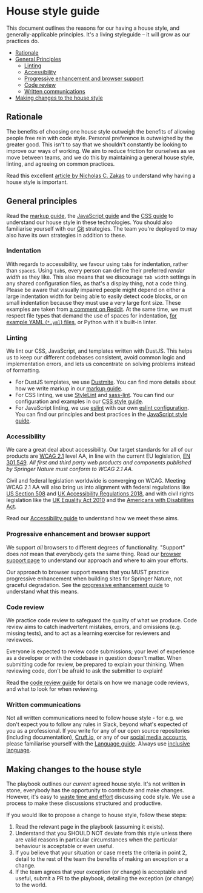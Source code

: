 # House style guide

This document outlines the reasons for our having a house style, and generally-applicable principles. It's a living styleguide – it will grow as our practices do.

- [Rationale](#rationale)
- [General Principles](#general-principles)
  - [Linting](#linting)
  - [Accessibility](#accessibility)
  - [Progressive enhancement and browser support](#progressive-enhancement-and-browser-support)
  - [Code review](#code-review)
  - [Written communications](#written-communications)
- [Making changes to the house style](#making-changes-to-the-house-style)

## Rationale

The benefits of choosing one house style outweigh the benefits of allowing people free rein with code style. Personal preference is outweighed by the greater good. This isn't to say that we shouldn't constantly be looking to improve our ways of working. We aim to reduce friction for ourselves as we move between teams, and we do this by maintaining a general house style, linting, and agreeing on common practices.

Read this excellent [article by Nicholas C. Zakas](https://www.smashingmagazine.com/2012/10/why-coding-style-matters/) to understand why having a house style is important.

## General principles

Read the [markup guide](../markup/house-style.md), the [JavaScript guide](../javascript/house-style.md) and the [CSS guide](../css/house-style.md) to understand our house style in these technologies. You should also familiarise yourself with our [Git](../git/git.md) strategies. The team you're deployed to may also have its own strategies in addition to these.

### Indentation

With regards to accessibility, we favour using `tab`s for indentation, rather than `space`s. Using `tab`s, every person can define their preferred _render width_ as they like. This also means that we discourage `tab width` settings in any shared configuration files, as that's a display thing, not a code thing.
Please be aware that visually impaired people might depend on either a large indentation width for being able to easily detect code blocks, or on small indentation because they must use a very large font size. These examples are taken from [a comment on Reddit](https://www.reddit.com/r/javascript/comments/c8drjo/nobody_talks_about_the_real_reason_to_use_tabs/).
At the same time, we must respect file types that demand the use of spaces for indentation, [for example YAML (`*.yml`) files](https://docs.fileformat.com/programming/yaml/#syntax), or Python with it's built-in linter.

### Linting

We lint our CSS, JavaScript, and templates written with DustJS. This helps us to keep our different codebases consistent, avoid common logic and implementation errors, and lets us concentrate on solving problems instead of formatting.

* For DustJS templates, we use [Dustmite](https://www.npmjs.com/package/dustmite). You can find more details about how we write markup in our [markup guide](../markup/house-style.md).
* For CSS linting, we use [StyleLint](https://github.com/stylelint/stylelint) and [sass-lint](https://github.com/sasstools/sass-lint). You can find our configuration and examples in our [CSS style guide](../css/house-style.md).
* For JavaScript linting, we use [eslint](https://eslint.org/) with our own [eslint configuration](https://github.com/springernature/eslint-config-springernature). You can find our principles and best practices in the [JavaScript style guide](../javascript/house-style.md).

### Accessibility

We care a great deal about accessibility. Our target standards for all of our products are [WCAG 2.1](https://www.w3.org/TR/WCAG21/) level AA, in line with the current EU legislation, [EN 301 549](https://eur-lex.europa.eu/legal-content/EN/TXT/?qid=1571662799042&uri=CELEX:32016L2102). *All first and third party web products and components published by Springer Nature must conform to WCAG 2.1 AA.* 

Civil and federal legislation worldwide is converging on WCAG. Meeting WCAG 2.1 AA will also bring us into alignment with federal regulations like [US Section 508](https://www.section508.gov/) and [UK Accessibility Regulations 2018](https://www.legislation.gov.uk/uksi/2018/952/introduction/made), and with civil rights legislation like the [UK Equality Act 2010](http://www.legislation.gov.uk/ukpga/2010/15/contents) and the [Americans with Disabilities Act](https://www.ada.gov/2010_regs.htm). 

Read our [Accessibility guide](../accessibility/introduction.md) to understand how we meet these aims.

### Progressive enhancement and browser support

We support *all* browsers to different degrees of functionality. "Support" does *not* mean that everybody gets the same thing. Read our [browser support page](../practices/graded-browser-support.md) to understand our approach and where to aim your efforts.

Our approach to browser support means that you MUST practice progressive enhancement when building sites for Springer Nature, not graceful degradation. See the [progressive enhancement guide](../practices/progressive-enhancement.md) to understand what this means.

### Code review

We practice code review to safeguard the quality of what we produce. Code review aims to catch inadvertent mistakes, errors, and omissions (e.g. missing tests), and to act as a learning exercise for reviewers and reviewees.

Everyone is expected to review code submissions; your level of experience as a developer or with the codebase in question doesn't matter. When submitting code for review, be prepared to explain your thinking. When reviewing code, don't be afraid to ask the submitter to explain!

Read the [code review guide](../practices/code-review.md) for details on how we manage code reviews, and what to look for when reviewing.

### Written communications

Not all written communications need to follow house style - for e.g. we don't expect you to follow any rules in Slack, beyond what's expected of you as a professional. If you write for any of our open source repositories (including documentation), [Cruft.io](http://cruft.io/), or any of our [social media accounts](../writing/social-media.md), please familiarise yourself with the [Language guide](../writing/house-style.md). Always use [inclusive language](../writing/inclusive-language.md).

## Making changes to the house style

The playbook outlines our _current_ agreed house style. It's not written in stone, everybody has the opportunity to contribute and make changes. However, it's easy to [waste time and effort](https://en.wikipedia.org/wiki/Law_of_triviality) discussing code style. We use a process to make these discussions structured and productive.

If you would like to propose a change to house style, follow these steps:

1. Read the relevant page in the playbook (assuming it exists).
2. Understand that you SHOULD NOT deviate from this style unless there are valid reasons in particular circumstances when the particular behaviour is acceptable or even useful.
3. If you believe that your situation or case meets the criteria in point 2, detail to the rest of the team the benefits of making an exception or a change.
4. If the team agrees that your exception (or change) is acceptable and useful, submit a PR to the playbook, detailing the exception (or change) to the world.
